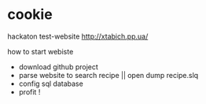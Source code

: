 # cookie
hackaton test-website
http://xtabich.pp.ua/

how to start webiste
- download github project 
- parse website to search recipe || open dump recipe.slq
- config sql database
- profit !
